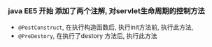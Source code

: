 ### java EE5 开始 添加了两个注解, 对servlet生命周期的控制方法

* `@PostConstruct`, 在执行构造函数后, 执行init方法前, 执行此方法, 
* `@PreDestory`, 在执行了destory 方法后, 执行此方法
